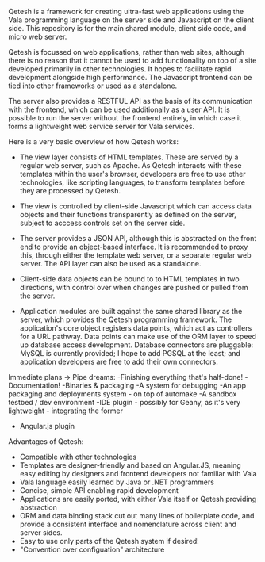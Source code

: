 Qetesh is a framework for creating ultra-fast web applications using the Vala programming language on the server side and Javascript on the client side. This repository is for the main shared module, client side code, and micro web server.

Qetesh is focussed on web applications, rather than web sites, although there is no reason that it cannot be used to add functionality on top of a site developed primarily in other technologies. It hopes to facilitate rapid development alongside high performance. The Javascript frontend can be tied into other frameworks or used as a standalone.

The server also provides a RESTFUL API as the basis of its communication with the frontend, which can be used additionally as a user API. It is possible to run the server without the frontend entirely, in which case it forms a lightweight web service server for Vala services.

Here is a very basic overview of how Qetesh works:

- The view layer consists of HTML templates. These are served by a regular web server, such as Apache. As Qetesh interacts with these templates within the user's browser, developers are free to use other technologies, like scripting languages, to transform templates before they are processed by Qetesh.

- The view is controlled by client-side Javascript which can access data objects and their functions transparently as defined on the server, subject to acccess controls set on the server side.
 
- The server provides a JSON API, although this is abstracted on the front end to provide an object-based interface. It is recommended to proxy this, through either the template web server, or a separate regular web server. The API layer can also be used as a standalone.

- Client-side data objects can be bound to to HTML templates in two directions, with control over when changes are pushed or pulled from the server.
 
- Application modules are built against the same shared library as the server, which provides the Qetesh programming framework. The application's core object registers data points, which act as controllers for a URL pathway. Data points can make use of the ORM layer to speed up database access development. Database connectors are pluggable: MySQL is currently provided; I hope to add PGSQL at the least; and application developers are free to add their own connectors.

 Immediate plans -> Pipe dreams:
-Finishing everything that's half-done!
-Documentation!
-Binaries & packaging
-A system for debugging
-An app packaging and deployments system - on top of automake
-A sandbox testbed /  dev environment
-IDE plugin - possibly for Geany, as it's very lightweight - integrating the former
- Angular.js plugin
 
Advantages of Qetesh:

- Compatible with other technologies
- Templates are designer-friendly and based on Angular.JS, meaning easy editing by designers and frontend developers not familiar with Vala
- Vala language easily learned by Java or .NET programmers
- Concise, simple API enabling rapid development
- Applications are easily ported, with either Vala itself or Qetesh providing abstraction
- ORM and data binding stack cut out many lines of boilerplate code, and provide a consistent interface and nomenclature across client and server sides.
- Easy to use only parts of the Qetesh system if desired!
- "Convention over configuation" architecture
 
